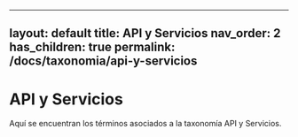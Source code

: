
---
layout: default
title: API y Servicios
nav_order: 2
has_children: true
permalink: /docs/taxonomia/api-y-servicios
---

# API y Servicios

Aquí se encuentran los términos asociados a la taxonomía API y Servicios.
